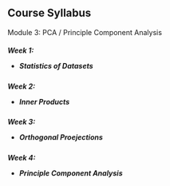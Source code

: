 
## Course Syllabus
Module 3: PCA / Principle Component Analysis
##### Week 1: <ul><li>Statistics of Datasets</li></ul>
##### Week 2: <ul><li>Inner Products</li></ul>
##### Week 3: <ul><li>Orthogonal Proejections</li></ul>
##### Week 4: <ul><li>Principle Component Analysis</li></ul>

